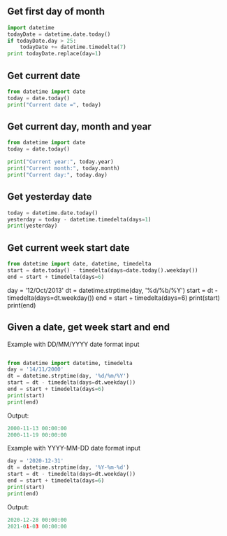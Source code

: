 ## Get first day of month

```python
import datetime 
todayDate = datetime.date.today()
if todayDate.day > 25:
    todayDate += datetime.timedelta(7)
print todayDate.replace(day=1)
```
## Get current date

```python
from datetime import date
today = date.today()
print("Current date =", today)
```
## Get current day, month and year

```python
from datetime import date
today = date.today() 

print("Current year:", today.year)
print("Current month:", today.month)
print("Current day:", today.day)
```

## Get yesterday date
```python
today = datetime.date.today()
yesterday = today - datetime.timedelta(days=1)
print(yesterday)
```

## Get current week start date
```python
from datetime import date, datetime, timedelta
start = date.today() - timedelta(days=date.today().weekday())
end = start + timedelta(days=6)
```


day = '12/Oct/2013'
dt = datetime.strptime(day, '%d/%b/%Y')
start = dt - timedelta(days=dt.weekday())
end = start + timedelta(days=6)
print(start)
print(end)

## Given a date, get week start and end
Example with DD/MM/YYYY date format input
```python

from datetime import datetime, timedelta
day = '14/11/2000'
dt = datetime.strptime(day, '%d/%m/%Y')
start = dt - timedelta(days=dt.weekday())
end = start + timedelta(days=6)
print(start)
print(end)
```
Output: 
```python
2000-11-13 00:00:00
2000-11-19 00:00:00
```
Example with YYYY-MM-DD date format input
```python
day = '2020-12-31'
dt = datetime.strptime(day, '%Y-%m-%d')
start = dt - timedelta(days=dt.weekday())
end = start + timedelta(days=6)
print(start)
print(end)
```
Output: 
```python
2020-12-28 00:00:00
2021-01-03 00:00:00
```
